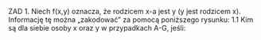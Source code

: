 ZAD 1.
Niech f(x,y) oznacza, że rodzicem x-a jest y (y jest rodzicem x). Informację tę można „zakodować”
za pomocą poniższego rysunku:
1.1 Kim są dla siebie osoby x oraz y w przypadkach A-G, jeśli:
